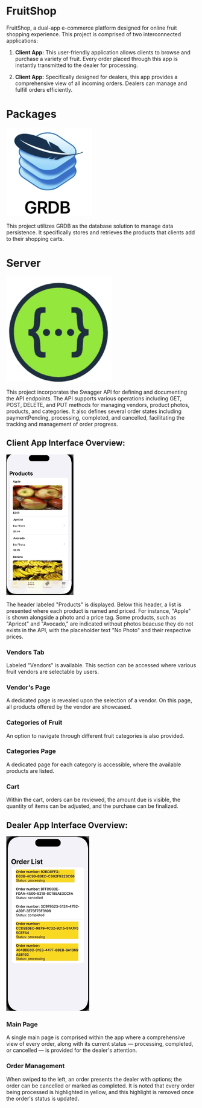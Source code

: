 # FruitShop 

FruitShop, a dual-app e-commerce platform designed for online fruit shopping experience. This project is comprised of two interconnected applications:

1. **Client App:** This user-friendly application allows clients to browse and purchase a variety of fruit. Every order placed through this app is instantly transmitted to the dealer for processing.

2. **Client App:** Specifically designed for dealers, this app provides a comprehensive view of all incoming orders. Dealers can manage and fulfill orders efficiently.

# Packages 
![GRDB](image/GRDB.png)

This project utilizes GRDB as the database solution to manage data persistence. It specifically stores and retrieves the products that clients add to their shopping carts.

# Server
![swagger](image/swagger.png)

This project incorporates the Swagger API for defining and documenting the API endpoints. The API supports various operations including GET, POST, DELETE, and PUT methods for managing vendors, product photos, products, and categories. It also defines several order states including paymentPending, processing, completed, and cancelled, facilitating the tracking and management of order progress.


## Client App Interface Overview:

![client](image/client.gif)

The header labeled "Products" is displayed. Below this header, a list is presented where each product is named and priced. For instance, "Apple" is shown alongside a photo and a price tag. Some products, such as "Apricot" and "Avocado," are indicated without photos beacuse they do not exists in the API, with the placeholder text "No Photo" and their respective prices.

### Vendors Tab
Labeled "Vendors" is available. This section can be accessed where various fruit vendors are selectable by users.

### Vendor's Page
A dedicated page is revealed upon the selection of a vendor. On this page, all products offered by the vendor are showcased.

### Categories of Fruit
An option to navigate through different fruit categories is also provided.

### Categories Page

 A dedicated page for each category is accessible, where the available products are listed.

### Cart
 Within the cart, orders can be reviewed, the amount due is visible, the quantity of items can be adjusted, and the purchase can be finalized.


 ## Dealer App Interface Overview:

 ![Dealer](image/Dealer.gif)


### Main Page
A single main page is comprised within the app where a comprehensive view of every order, along with its current status — processing, completed, or cancelled — is provided for the dealer's attention.


### Order Management

When swiped to the left, an order presents the dealer with options; the order can be cancelled or marked as completed. It is noted that every order being processed is highlighted in yellow, and this highlight is removed once the order's status is updated.
